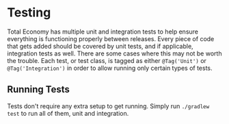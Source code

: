 # Testing

Total Economy has multiple unit and integration tests to help ensure everything is functioning properly between releases. Every piece of code that gets added should be covered by unit tests, and if applicable, integration tests as well. There are some cases where this may not be worth the trouble. Each test, or test class, is tagged as either `@Tag('Unit')` or `@Tag('Integration')` in order to allow running only certain types of tests.

## Running Tests

Tests don't require any extra setup to get running. Simply run `./gradlew test` to run all of them, unit and integration.